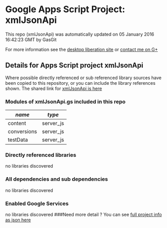# Google Apps Script Project: xmlJsonApi
This repo (xmlJsonApi) was automatically updated on 05 January 2016 16:42:23 GMT by GasGit

For more information see the [desktop liberation site](http://ramblings.mcpher.com/Home/excelquirks/drivesdk/gettinggithubready "desktop liberation") or [contact me on G+](https://plus.google.com/+BruceMcpherson "Bruce McPherson - GDE")
## Details for Apps Script project xmlJsonApi
Where possible directly referenced or sub referenced library sources have been copied to this repository, or you can include the library references shown. 
The shared link for [xmlJsonApi is here](https://script.google.com/d/1ToyfKEt69Tt3OxfcPUyxZzk4sDaUUtgGT4IfzCu1fkJrp1PZz_Oh2PzT/edit?usp=sharing "open in the GAS IDE")

### Modules of xmlJsonApi.gs included in this repo
*name*|*type*
--- | --- 
content| server_js
conversions| server_js
testData| server_js
### Directly referenced libraries
no libraries discovered
### All dependencies and sub dependencies
no libraries discovered
### Enabled Google Services
no libraries discovered
###Need more detail ?
You can see [full project info as json here](info.json)
